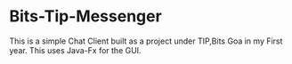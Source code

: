 # Bits-Tip-Messenger
This is a simple Chat Client built as a project under TIP,Bits Goa in my First year. This uses Java-Fx for the GUI.
